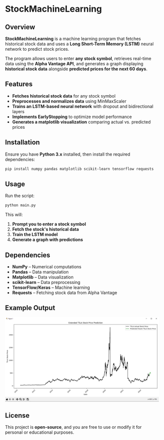 # StockMachineLearning  

## Overview  
**StockMachineLearning** is a machine learning program that fetches historical stock data and uses a **Long Short-Term Memory (LSTM)** neural network to predict stock prices.  

The program allows users to enter **any stock symbol**, retrieves real-time data using the **Alpha Vantage API**, and generates a graph displaying **historical stock data** alongside **predicted prices for the next 60 days**.  

## Features  
- **Fetches historical stock data** for any stock symbol  
- **Preprocesses and normalizes data** using MinMaxScaler  
- **Trains an LSTM-based neural network** with dropout and bidirectional layers  
- **Implements EarlyStopping** to optimize model performance  
- **Generates a matplotlib visualization** comparing actual vs. predicted prices  

## Installation  
Ensure you have **Python 3.x** installed, then install the required dependencies:  

```sh
pip install numpy pandas matplotlib scikit-learn tensorflow requests
```

## Usage  
Run the script:  

```sh
python main.py
```

This will:  
1. **Prompt you to enter a stock symbol**  
2. **Fetch the stock's historical data**  
3. **Train the LSTM model**  
4. **Generate a graph with predictions**  

## Dependencies  
- **NumPy** – Numerical computations  
- **Pandas** – Data manipulation  
- **Matplotlib** – Data visualization  
- **scikit-learn** – Data preprocessing  
- **TensorFlow/Keras** – Machine learning  
- **Requests** – Fetching stock data from Alpha Vantage  

## Example Output  
  ![Stock Prediction Graph](Example.png)


## License  
This project is **open-source**, and you are free to use or modify it for personal or educational purposes.  
